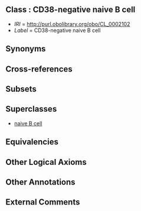 
## Class : CD38-negative naive B cell

 * *IRI* = http://purl.obolibrary.org/obo/CL_0002102
 * *Label* = CD38-negative naive B cell

## Synonyms


## Cross-references


## Subsets


## Superclasses

 * [naive B cell](../../CL/88/CL_0000788.md)

## Equivalencies


## Other Logical Axioms


## Other Annotations


## External Comments

